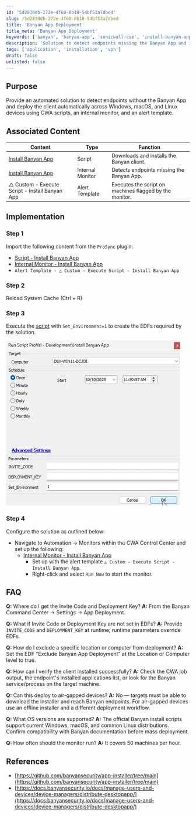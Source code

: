 ```yaml
---
id: '5d2830db-272e-4f60-8b18-54bf53a7dbed'
slug: /5d2830db-272e-4f60-8b18-54bf53a7dbed
title: 'Banyan App Deployment'
title_meta: 'Banyan App Deployment'
keywords: ['banyan', 'banyan-app', 'sonicwall-cse', 'install-banyan-app', 'banyan-app-deployment']
description: 'Solution to detect endpoints missing the Banyan App and install it automatically.'
tags: ['application', 'installation', 'vpn']
draft: false
unlisted: false
---
```

## Purpose

Provide an automated solution to detect endpoints without the Banyan App and deploy the client automatically across Windows, macOS, and Linux devices using CWA scripts, an internal monitor, and an alert template.

## Associated Content

| Content                                             | Type           | Function |
|-----------------------------------------------------|---------------|-------------|
| [Install Banyan App](/docs/3a7001bb-a38b-11f0-9766-92000234cfc2)   | Script | Downloads and installs the Banyan client. |
| [Install Banyan App](/docs/5d2830db-272e-4f60-8b18-54bf53a7dbed)   | Internal Monitor | Detects endpoints missing the Banyan App. |
| △ Custom - Execute Script - Install Banyan App | Alert Template | Executes the script on machines flagged by the monitor. |

## Implementation

### Step 1

Import the following content from the `ProSync` plugin:

- [Script - Install Banyan App](/docs/3a7001bb-a38b-11f0-9766-92000234cfc2)
- [Internal Monitor - Install Banyan App](/docs/5d2830db-272e-4f60-8b18-54bf53a7dbed)
- `Alert Template - △ Custom - Execute Script - Install Banyan App`

### Step 2

Reload System Cache (Ctrl + R)

### Step 3

Execute the [script](/docs/3a7001bb-a38b-11f0-9766-92000234cfc2) with `Set_Environment=1` to create the EDFs required by the solution.

![First run](../../static/img/docs/3a7001bb-a38b-11f0-9766-92000234cfc2/image1.webp)

### Step 4

Configure the solution as outlined below:

- Navigate to Automation → Monitors within the CWA Control Center and set up the following:
  - [Internal Monitor - Install Banyan App](/docs/5d2830db-272e-4f60-8b18-54bf53a7dbed)
    - Set up with the alert template `△ Custom - Execute Script - Install Banyan App`.
    - Right-click and select `Run Now` to start the monitor.

## FAQ

**Q:** Where do I get the Invite Code and Deployment Key?
**A:** From the Banyan Command Center → Settings → App Deployment.

**Q:** What if Invite Code or Deployment Key are not set in EDFs?
**A:** Provide `INVITE_CODE` and `DEPLOYMENT_KEY` at runtime; runtime parameters override EDFs.

**Q:** How do I exclude a specific location or computer from deployment?
**A:** Set the EDF "Exclude Banyan App Deployment" at the Location or Computer level to true.

**Q:** How can I verify the client installed successfully?
**A:** Check the CWA job output, the endpoint's installed applications list, or look for the Banyan service/process on the target machine.

**Q:** Can this deploy to air-gapped devices?
**A:** No — targets must be able to download the installer and reach Banyan endpoints. For air-gapped devices use an offline installer and a different deployment workflow.

**Q:** What OS versions are supported?
**A:** The official Banyan install scripts support current Windows, macOS, and common Linux distributions. Confirm compatibility with Banyan documentation before mass deployment.

**Q:** How often should the monitor run?
**A:** It covers 50 machines per hour.

## References

- [https://github.com/banyansecurity/app-installer/tree/main](https://github.com/banyansecurity/app-installer/tree/main)
- [https://docs.banyansecurity.io/docs/manage-users-and-devices/device-managers/distribute-desktopapp/](https://docs.banyansecurity.io/docs/manage-users-and-devices/device-managers/distribute-desktopapp/)
